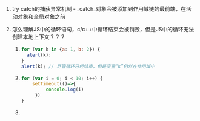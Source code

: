 1. try catch的捕获异常机制 - _catch_对象会被添加到作用域链的最前端，在活动对象和全局对象之前

2. 怎么理解JS中的循环语句，c/c++中循环结束会被销毁，但是JS中的循环无法创建本地上下文？？？

   1. ```js
      for (var k in {a: 1, b: 2}) {
        alert(k);
      }
      alert(k); // 尽管循环已经结束，但是变量“k”仍然在作用域中
      ```

   2. ```js
      for (var i = 0; i < 10; i++) {
          setTimeout(()=>{
               console.log(i)
           })
      }
      ```

   3. 

